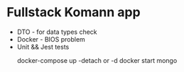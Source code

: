# Fullstack Komann app


<ul>
<li>DTO - for data types check</li>
<li>Docker - BIOS problem</li>
<li>Unit && Jest tests </li>


docker-compose up -detach or -d
docker start mongo
